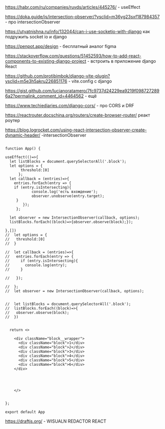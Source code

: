 https://habr.com/ru/companies/ruvds/articles/445276/   - useEffect

https://doka.guide/js/intersection-observer/?ysclid=m36yg23sxf187984357  - про intersectionObserver

https://utyatnishna.ru/info/132044/can-i-use-socketio-with-django   как подружить socket io и django  

https://penpot.app/design  - бесплатный аналог figma

https://stackoverflow.com/questions/51452593/how-to-add-react-components-to-existing-django-project     - встроить в приложение django React


https://github.com/protibimbok/django-vite-plugin?ysclid=m5e3h5akru226851176    - vite.config   с django

https://gist.github.com/lucianoratamero/7fc9737d24229ea9219f0987272896a2?permalink_comment_id=4464562 - ещё


https://www.techiediaries.com/django-cors/  - про CORS и DRF

https://reactrouter.docschina.org/routers/create-browser-router/  реакт роутер

https://blog.logrocket.com/using-react-intersection-observer-create-dynamic-header/  -intersectionObserver 

```

function App() {
 
useEffect(()=>{
  let listBlocks = document.querySelectorAll('.block');
  let options = {
       threshold:[0]
      };
  let callback = (entries)=>{
    entries.forEach(entry => {
    if (entry.isIntersecting){
            console.log('есть вхождение');
            observer.unobserve(entry.target);
     }
        });  
     };
        
  let observer = new IntersectionObserver(callback, options);
  listBlocks.forEach((block)=>{observer.observe(block);});

},[]) 
//  let options = {
//   threshold:[0]
//  }

//  let callback = (entries)=>{
//   entries.forEach(entry => {
//     if (entry.isIntersecting){
//       console.log(entry);
//     }
    
//   });

//  };
//  let observer = new IntersectionObserver(callback, options);


//  let listBlocks = document.querySelectorAll('.block');
//  listBlocks.forEach((block)=>{
//   observer.observe(block);
//  })

 
  return <>
    
    <div className="block__wrapper">
      <div className="block">1</div>              
      <div className="block">2</div>
      <div className="block">3</div>
      <div className="block">4</div>              
      <div className="block">5</div>
      <div className="block">6</div>                            
    </div>
    
  
    
    
    </>
    
    
};

export default App
```

https://draftjs.org/     - WISUALN REDACTOR REACT

